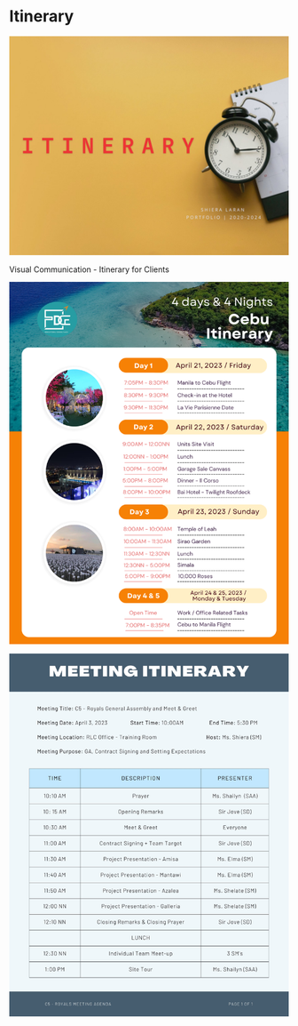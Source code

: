 # Itinerary

![](z-Attachments/Behance%20Thumbnails-12.jpg)

Visual Communication - Itinerary for Clients

![](z-Attachments/Travel%20Itinerary.png)

![](z-Attachments/Meeting%20Itinerary.jpg)
